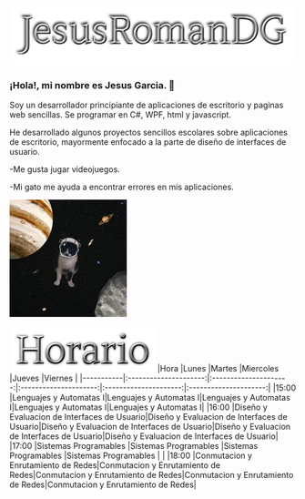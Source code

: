 ![](name.png)


### ¡Hola!, mi nombre es Jesus Garcia. 👋

Soy un desarrollador principiante de aplicaciones de escritorio y paginas web sencillas. Se programar en C#, WPF, html y javascript.

He desarrollado algunos proyectos sencillos escolares sobre aplicaciones de escritorio, mayormente enfocado a la parte de diseño de interfaces de usuario.

-Me gusta jugar videojuegos.
<p>-Mi gato me ayuda a encontrar errores en mis aplicaciones.</p>

![](capitanBigotes.png)


![](horario.png)
|Hora       |Lunes                  |Martes                 |Miercoles              |Jueves                 |Viernes                |
|-----------|:---------------------:|:---------------------:|:---------------------:|:---------------------:|:---------------------:|
|15:00      |Lenguajes y Automatas I|Lenguajes y Automatas I|Lenguajes y Automatas I|Lenguajes y Automatas I|Lenguajes y Automatas I|
|16:00      |Diseño y Evaluacion de Interfaces de Usuario|Diseño y Evaluacion de Interfaces de Usuario|Diseño y Evaluacion de Interfaces de Usuario|Diseño y Evaluacion de Interfaces de Usuario|Diseño y Evaluacion de Interfaces de Usuario|
|17:00      |Sistemas Programables  |Sistemas Programables  |Sistemas Programables  |Sistemas Programables  |                       |
|18:00      |Conmutacion y Enrutamiento de Redes|Conmutacion y Enrutamiento de Redes|Conmutacion y Enrutamiento de Redes|Conmutacion y Enrutamiento de Redes|Conmutacion y Enrutamiento de Redes|
             
             
<!--
**JesusRomanDG/JesusRomanDG** is a ✨ _special_ ✨ repository because its `README.md` (this file) appears on your GitHub profile.

Here are some ideas to get you started:

- 🔭 I’m currently working on ...
- 🌱 I’m currently learning ...
- 👯 I’m looking to collaborate on ...
- 🤔 I’m looking for help with ...
- 💬 Ask me about ...
- 📫 How to reach me: ...
- 😄 Pronouns: ...
- ⚡ Fun fact: ...
-->
